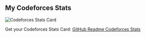 ## My Codeforces Stats

![Codeforces Stats Card](https://codeforces-stats-api.herokuapp.com/stats?username=moomoo02&theme=1)

Get your Codeforces Stats Card: [GitHub Readme Codeforces Stats](https://github.com/wweverma1/github-readme-codeforces-stats)
